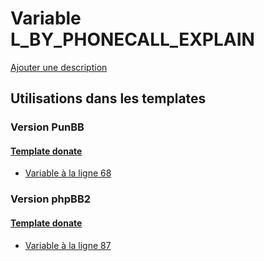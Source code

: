 # Variable L_BY_PHONECALL_EXPLAIN
[Ajouter une description](https://fa-tvars.appspot.com/var/L_BY_PHONECALL_EXPLAIN)

## Utilisations dans les templates

### Version PunBB

#### [Template donate](punbb/donate.md#readme)
* [Variable &agrave; la ligne 68](../punbb/donate.tpl#L68)

### Version phpBB2

#### [Template donate](subsilver/donate.md#readme)
* [Variable &agrave; la ligne 87](../subsilver/donate.tpl#L87)